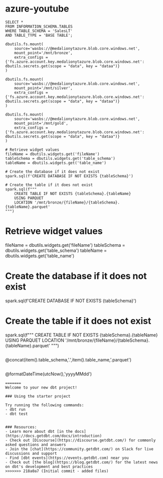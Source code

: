 # azure-youtube

```
SELECT * 
FROM INFORMATION_SCHEMA.TABLES 
WHERE TABLE_SCHEMA = 'SalesLT' 
AND TABLE_TYPE = 'BASE TABLE';
```
```
dbutils.fs.mount(
    source='wasbs://@medalionytazure.blob.core.windows.net',
    mount_point='/mnt/bronze',
    extra_configs = {'fs.azure.account.key.medalionytazure.blob.core.windows.net': dbutils.secrets.get(scope = "data", key = "dataa")}
)

dbutils.fs.mount(
    source='wasbs://@medalionytazure.blob.core.windows.net',
    mount_point='/mnt/silver',
    extra_configs = {'fs.azure.account.key.medalionytazure.blob.core.windows.net': dbutils.secrets.get(scope = "data", key = "dataa")}
)

dbutils.fs.mount(
    source='wasbs://@medalionytazure.blob.core.windows.net',
    mount_point='/mnt/gold',
    extra_configs = {'fs.azure.account.key.medalionytazure.blob.core.windows.net': dbutils.secrets.get(scope = "data", key = "dataa")}
)
```
```
# Retrieve widget values
fileName = dbutils.widgets.get('fileName')
tableSchema = dbutils.widgets.get('table_schema')
tableName = dbutils.widgets.get('table_name')

# Create the database if it does not exist
spark.sql(f'CREATE DATABASE IF NOT EXISTS {tableSchema}')

# Create the table if it does not exist
spark.sql(f"""
    CREATE TABLE IF NOT EXISTS {tableSchema}.{tableName}
    USING PARQUET
    LOCATION '/mnt/bronze/{fileName}/{tableSchema}.{tableName}.parquet'
""")
```
# Retrieve widget values
fileName = dbutils.widgets.get('fileName')
tableSchema = dbutils.widgets.get('table_schema')
tableName = dbutils.widgets.get('table_name')

# Create the database if it does not exist
spark.sql(f'CREATE DATABASE IF NOT EXISTS {tableSchema}')

# Create the table if it does not exist
spark.sql(f"""
    CREATE TABLE IF NOT EXISTS {tableSchema}.{tableName}
    USING PARQUET
    LOCATION '/mnt/bronze/{fileName}/{tableSchema}.{tableName}.parquet'
""")
```

```
@concat(item().table_schema,'.',item().table_name,'.parquet')
```
```
@formatDateTime(utcNow(),'yyyyMMdd')
```
=======
Welcome to your new dbt project!

### Using the starter project

Try running the following commands:
- dbt run
- dbt test


### Resources:
- Learn more about dbt [in the docs](https://docs.getdbt.com/docs/introduction)
- Check out [Discourse](https://discourse.getdbt.com/) for commonly asked questions and answers
- Join the [chat](https://community.getdbt.com/) on Slack for live discussions and support
- Find [dbt events](https://events.getdbt.com) near you
- Check out [the blog](https://blog.getdbt.com/) for the latest news on dbt's development and best practices
>>>>>>> 218a0a7 (Initial commit - added files)
